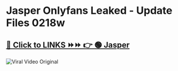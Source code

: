 
 # Jasper Onlyfans Leaked - Update Files 0218w

## <h2><a href="https://clipsfans.com/Jasper&ref=git">🔗 Click to LINKS ⏩⏩ 👉 🟢 Jasper </a></h2>

<a href="https://clipsfans.com/Jasper&ref=git" rel="nofollow" data-target="animated-image.originalLink"><img src="https://i.ibb.co.com/xMMVF88/686577567.gif" alt="Viral Video Original" style="max-width: 100%; display: inline-block;" data-target="animated-image.originalImage"></a>


